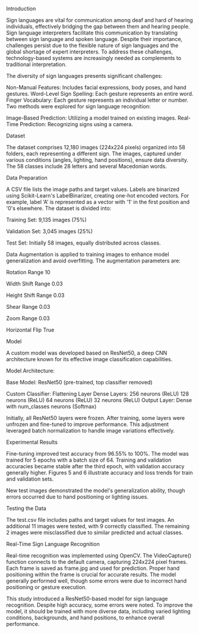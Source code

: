Introduction

Sign languages are vital for communication among deaf and hard of hearing individuals, effectively bridging the gap between them and hearing people. Sign language interpreters facilitate this communication by translating between sign language and spoken language. Despite their importance, challenges persist due to the flexible nature of sign languages and the global shortage of expert interpreters. To address these challenges, technology-based systems are increasingly needed as complements to traditional interpretation.

The diversity of sign languages presents significant challenges:

Non-Manual Features: Includes facial expressions, body poses, and hand gestures.
Word-Level Sign Spelling: Each gesture represents an entire word.
Finger Vocabulary: Each gesture represents an individual letter or number.
Two methods were explored for sign language recognition:

Image-Based Prediction: Utilizing a model trained on existing images.
Real-Time Prediction: Recognizing signs using a camera.

Dataset

The dataset comprises 12,180 images (224x224 pixels) organized into 58 folders, each representing a different sign. The images, captured under various conditions (angles, lighting, hand positions), ensure data diversity. The 58 classes include 28 letters and several Macedonian words.

Data Preparation

A CSV file lists the image paths and target values. Labels are binarized using Scikit-Learn's LabelBinarizer, creating one-hot encoded vectors. For example, label ‘A’ is represented as a vector with '1' in the first position and '0's elsewhere. The dataset is divided into:

Training Set: 9,135 images (75%)

Validation Set: 3,045 images (25%)

Test Set: Initially 58 images, equally distributed across classes.

Data Augmentation is applied to training images to enhance model generalization and avoid overfitting. The augmentation parameters are:

Rotation Range	10

Width Shift Range	0.03

Height Shift Range	0.03

Shear Range	0.03

Zoom Range	0.03

Horizontal Flip	True

Model

A custom model was developed based on ResNet50, a deep CNN architecture known for its effective image classification capabilities.

Model Architecture:

Base Model: ResNet50 (pre-trained, top classifier removed)

Custom Classifier:
Flattening Layer
Dense Layers:
256 neurons (ReLU)
128 neurons (ReLU)
64 neurons (ReLU)
32 neurons (ReLU)
Output Layer: Dense with num_classes neurons (Softmax)

Initially, all ResNet50 layers were frozen. After training, some layers were unfrozen and fine-tuned to improve performance. This adjustment leveraged batch normalization to handle image variations effectively.

Experimental Results

Fine-tuning improved test accuracy from 96.55% to 100%. The model was trained for 5 epochs with a batch size of 64. Training and validation accuracies became stable after the third epoch, with validation accuracy generally higher. Figures 5 and 6 illustrate accuracy and loss trends for train and validation sets.

New test images demonstrated the model's generalization ability, though errors occurred due to hand positioning or lighting issues.

Testing the Data

The test.csv file includes paths and target values for test images. An additional 11 images were tested, with 9 correctly classified. The remaining 2 images were misclassified due to similar predicted and actual classes.

Real-Time Sign Language Recognition

Real-time recognition was implemented using OpenCV. The VideoCapture() function connects to the default camera, capturing 224x224 pixel frames. Each frame is saved as frame.jpg and used for prediction. Proper hand positioning within the frame is crucial for accurate results. The model generally performed well, though some errors were due to incorrect hand positioning or gesture execution.


This study introduced a ResNet50-based model for sign language recognition. Despite high accuracy, some errors were noted. To improve the model, it should be trained with more diverse data, including varied lighting conditions, backgrounds, and hand positions, to enhance overall performance.
